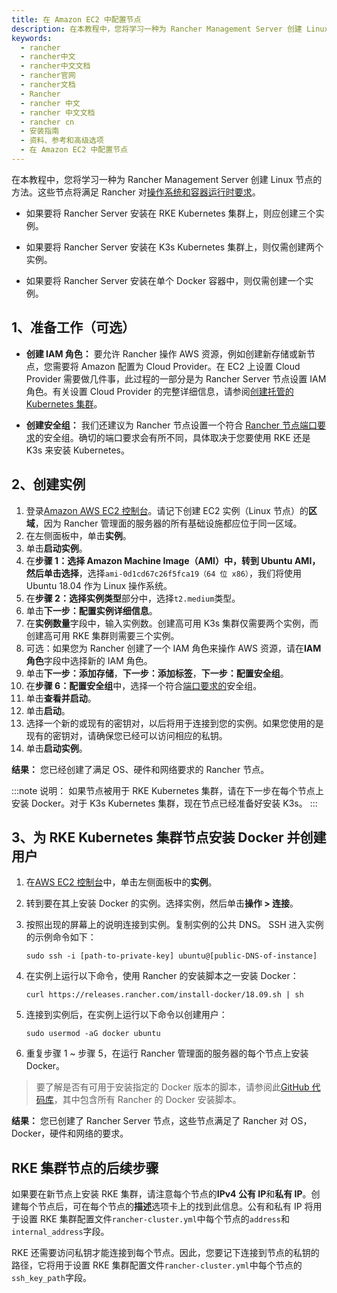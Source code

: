 ```yaml
---
title: 在 Amazon EC2 中配置节点
description: 在本教程中，您将学习一种为 Rancher Management Server 创建 Linux 节点的方法。这些节点将满足 Rancher 对 OS，Docker，硬件和网络的要求。如果要将 Rancher Server 安装在 RKE Kubernetes 集群上，则应创建三个实例。如果要将 Rancher Server 安装在 K3s Kubernetes 集群上，则仅需创建两个实例。如果要将 Rancher Server 安装在单个 Docker 容器中，则仅需创建一个实例。
keywords:
  - rancher
  - rancher中文
  - rancher中文文档
  - rancher官网
  - rancher文档
  - Rancher
  - rancher 中文
  - rancher 中文文档
  - rancher cn
  - 安装指南
  - 资料、参考和高级选项
  - 在 Amazon EC2 中配置节点
---
```


在本教程中，您将学习一种为 Rancher Management Server 创建 Linux 节点的方法。这些节点将满足 Rancher 对[操作系统和容器运行时要求](/docs/rancher2.5/installation/requirements/)。

- 如果要将 Rancher Server 安装在 RKE Kubernetes 集群上，则应创建三个实例。

- 如果要将 Rancher Server 安装在 K3s Kubernetes 集群上，则仅需创建两个实例。

- 如果要将 Rancher Server 安装在单个 Docker 容器中，则仅需创建一个实例。

## 1、准备工作（可选）

- **创建 IAM 角色：** 要允许 Rancher 操作 AWS 资源，例如创建新存储或新节点，您需要将 Amazon 配置为 Cloud Provider。在 EC2 上设置 Cloud Provider 需要做几件事，此过程的一部分是为 Rancher Server 节点设置 IAM 角色。有关设置 Cloud Provider 的完整详细信息，请参阅[创建托管的 Kubernetes 集群](/docs/rancher2.5/cluster-provisioning/hosted-kubernetes-clusters/)。

* **创建安全组：** 我们还建议为 Rancher 节点设置一个符合 [Rancher 节点端口要求](/docs/rancher2.5/installation/requirements/)的安全组。确切的端口要求会有所不同，具体取决于您要使用 RKE 还是 K3s 来安装 Kubernetes。

## 2、创建实例

1. 登录[Amazon AWS EC2 控制台](https://console.aws.amazon.com/ec2/)。请记下创建 EC2 实例（Linux 节点）的**区域**，因为 Rancher 管理面的服务器的所有基础设施都应位于同一区域。
1. 在左侧面板中，单击**实例**。
1. 单击**启动实例**。
1. 在**步骤 1：选择 Amazon Machine Image（AMI）**中，转到 Ubuntu AMI，然后单击**选择**，选择`ami-0d1cd67c26f5fca19（64 位 x86）`，我们将使用 Ubuntu 18.04 作为 Linux 操作系统。
1. 在**步骤 2：选择实例类型**部分中，选择`t2.medium`类型。
1. 单击**下一步：配置实例详细信息**。
1. 在**实例数量**字段中，输入实例数。创建高可用 K3s 集群仅需要两个实例，而创建高可用 RKE 集群则需要三个实例。
1. 可选：如果您为 Rancher 创建了一个 IAM 角色来操作 AWS 资源，请在**IAM 角色**字段中选择新的 IAM 角色。
1. 单击**下一步：添加存储**，**下一步：添加标签**，**下一步：配置安全组**。
1. 在**步骤 6：配置安全组**中，选择一个符合[端口要求的](/docs/rancher2.5/installation/requirements/)安全组。
1. 单击**查看并启动**。
1. 单击**启动**。
1. 选择一个新的或现有的密钥对，以后将用于连接到您的实例。如果您使用的是现有的密钥对，请确保您已经可以访问相应的私钥。
1. 单击**启动实例**。

**结果：** 您已经创建了满足 OS、硬件和网络要求的 Rancher 节点。

:::note 说明：
如果节点被用于 RKE Kubernetes 集群，请在下一步在每个节点上安装 Docker。对于 K3s Kubernetes 集群，现在节点已经准备好安装 K3s。
:::

## 3、为 RKE Kubernetes 集群节点安装 Docker 并创建用户

1. 在[AWS EC2 控制台](https://console.aws.amazon.com/ec2/)中，单击左侧面板中的**实例**。
1. 转到要在其上安装 Docker 的实例。选择实例，然后单击**操作 > 连接**。
1. 按照出现的屏幕上的说明连接到实例。复制实例的公共 DNS。 SSH 进入实例的示例命令如下：

   ```
   sudo ssh -i [path-to-private-key] ubuntu@[public-DNS-of-instance]
   ```

1. 在实例上运行以下命令，使用 Rancher 的安装脚本之一安装 Docker：

   ```
   curl https://releases.rancher.com/install-docker/18.09.sh | sh
   ```

1. 连接到实例后，在实例上运行以下命令以创建用户：

   ```
   sudo usermod -aG docker ubuntu
   ```

1. 重复步骤 1 ~ 步骤 5，在运行 Rancher 管理面的服务器的每个节点上安装 Docker。

> 要了解是否有可用于安装指定的 Docker 版本的脚本，请参阅此[GitHub 代码库](https://github.com/rancher/install-docker)，其中包含所有 Rancher 的 Docker 安装脚本。

**结果：** 您已创建了 Rancher Server 节点，这些节点满足了 Rancher 对 OS，Docker，硬件和网络的要求。

## RKE 集群节点的后续步骤

如果要在新节点上安装 RKE 集群，请注意每个节点的**IPv4 公有 IP**和**私有 IP**。创建每个节点后，可在每个节点的**描述**选项卡上的找到此信息。公有和私有 IP 将用于设置 RKE 集群配置文件`rancher-cluster.yml`中每个节点的`address`和`internal_address`字段。

RKE 还需要访问私钥才能连接到每个节点。因此，您要记下连接到节点的私钥的路径，它将用于设置 RKE 集群配置文件`rancher-cluster.yml`中每个节点的`ssh_key_path`字段。
